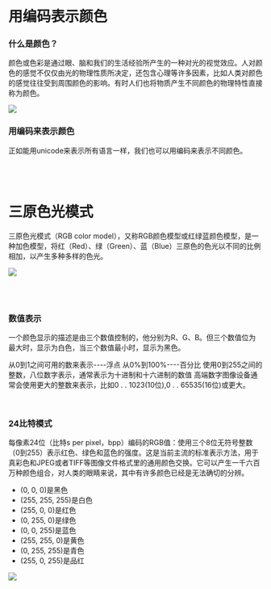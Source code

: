 # 用编码表示颜色

### 什么是颜色？

颜色或色彩是通过眼、脑和我们的生活经验所产生的一种对光的视觉效应。人对颜色的感觉不仅仅由光的物理性质所决定，还包含心理等许多因素，比如人类对颜色的感觉往往受到周围颜色的影响。有时人们也将物质产生不同颜色的物理特性直接称为颜色。



![](https://upload.wikimedia.org/wikipedia/commons/thumb/b/b1/Colouring_pencils.jpg/250px-Colouring_pencils.jpg)


### 用编码来表示颜色

正如能用unicode来表示所有语言一样，我们也可以用编码来表示不同颜色。<br>
<br><br><br>
     
# **三原色光模式**

三原色光模式（RGB color model），又称RGB颜色模型或红绿蓝颜色模型，是一种加色模型，将红（Red）、绿（Green）、蓝（Blue）三原色的色光以不同的比例相加，以产生多种多样的色光。

![](https://upload.wikimedia.org/wikipedia/commons/thumb/2/28/RGB_illumination.jpg/220px-RGB_illumination.jpg)

<br><br>
### 数值表示

一个颜色显示的描述是由三个数值控制的，他分别为R、G、B。但三个数值位为最大时，显示为白色，当三个数值最小时，显示为黑色。 

从0到1之间可用的数来表示----浮点 从0%到100%----百分比 使用0到255之间的整数，八位数字表示，通常表示为十进制和十六进制的数值 高端数字图像设备通常会使用更大的整数来表示，比如0 . . 1023(10位),0 . . 65535(16位)或更大。

<br>

### 24比特模式

每像素24位（比特s per pixel，bpp）编码的RGB值：使用三个8位无符号整数（0到255）表示红色、绿色和蓝色的强度。这是当前主流的标准表示方法，用于真彩色和JPEG或者TIFF等图像文件格式里的通用颜色交换。它可以产生一千六百万种颜色组合，对人类的眼睛来说，其中有许多颜色已经是无法确切的分辨。 
 
* (0, 0, 0)是黑色                                             
* (255, 255, 255)是白色                                           
* (255, 0, 0)是红色                                               
* (0, 255, 0)是绿色                                               
* (0, 0, 255)是蓝色
* (255, 255, 0)是黄色
* (0, 255, 255)是青色
* (255, 0, 255)是品红

![](https://upload.wikimedia.org/wikipedia/commons/thumb/8/8d/RGBR.png/256px-RGBR.png)